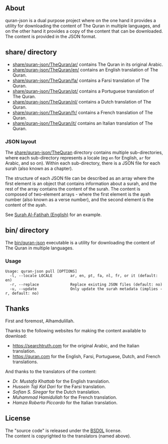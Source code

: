 ## About

quran-json is a dual purpose project where on the one hand it provides a utility
for downloading the content of The Quran in multiple languages, and on the other hand
it provides a copy of the content that can be downloaded. The content is provided in
the JSON format.

## <a id='share/quran-json'>share/ directory</a>

* [share/quran-json/TheQuran/ar/](share/quran-json/TheQuran/ar/) contains The Quran in its original Arabic.
* [share/quran-json/TheQuran/en/](share/quran-json/TheQuran/en/) contains an English translation of The Quran.
* [share/quran-json/TheQuran/fa/](share/quran-json/TheQuran/fa/) contains a Farsi translation of The Quran.
* [share/quran-json/TheQuran/pt/](share/quran-json/TheQuran/pt/) contains a Portuguese translation of The Quran.
* [share/quran-json/TheQuran/nl/](share/quran-json/TheQuran/nl/) contains a Dutch translation of The Quran.
* [share/quran-json/TheQuran/fr/](share/quran-json/TheQuran/fr/) contains a French translation of The Quran.
* [share/quran-json/TheQuran/it/](share/quran-json/TheQuran/it/) contains an Italian translation of The Quran.

### JSON layout

The
[share/quran-json/TheQuran](share/quran-json/TheQuran/)
directory contains multiple sub-directories, where each sub-directory represents
a locale (eg `en` for English, `ar` for Arabic, and  so on). Within each sub-directory,
there is a JSON file for each surah (also known as a chapter).

The structure of each JSON file can be described as an array where the first element is
an object that contains information about a surah, and the rest of the array contains
the content of the surah. The content is composed of two-element arrays - where the first
element is the ayah number (also known as a verse number), and the second element is the
content of the ayah.

See [Surah Al-Fatihah (English)](share/quran-json/TheQuran/en/1.json) for an example.

## <a id='bin/quran-json'>bin/ directory</a>

The [bin/quran-json](bin/quran-json) executable is a utility for downloading
the content of The Quran in multiple languages.

### Usage

    Usage: quran-json pull [OPTIONS]
      -l, --locale LOCALE        ar, en, pt, fa, nl, fr, or it (default: en)
      -r, --replace              Replace existing JSON files (default: no)
      -u, --update               Only update the surah metadata (implies -r, default: no)

## Thanks

First and foremost, Alhamdulillah.

Thanks to the following websites for making the content available to download:

  * https://searchtruth.com for the original Arabic, and the Italian translation.
  * https://quran.com for the English, Farsi, Portuguese, Dutch, and French translations.

And thanks to the translators of the content:

  * _Dr. Mustafa Khattab_ for the English translation.
  * _Hussein Taji Kal Dari_ for the Farsi translation.
  * _Sofian S. Siregar_ for the Dutch translation.
  * _Muhammad Hamidullah_ for the French translation.
  * _Hamza Roberto Piccardo_ for the Italian translation.

## License

The "source code" is released under the [BSD0L](./LICENSE) license.
<br>
The content is copyrighted to the translators (named above).
